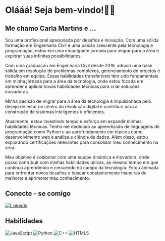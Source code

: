 # Olááá! Seja bem-vindo!👋👋
## Me chamo Carla Martins e ...

Sou uma profissional apaixonada por desafios e inovação. Com uma sólida formação em Engenharia Civil e uma paixão crescente pela tecnologia e programação, estou em uma empolgante jornada para migrar para a área e explorar suas infinitas possibilidades.

Com uma graduação em Engenharia Civil desde 2018, adquiri uma base sólida em resolução de problemas complexos, gerenciamento de projetos e trabalho em equipe. Essas habilidades transferíveis têm sido fundamentais em minha jornada para a área da tecnologia, onde estou focada em aprender e aplicar novas habilidades técnicas para criar soluções inovadoras.

Minha decisão de migrar para a área da tecnologia é impulsionada pelo desejo de estar no centro da revolução digital e contribuir para a construção de sistemas inteligentes e eficientes.

Atualmente, estou investindo tempo e esforço em expandir minhas habilidades técnicas. Tenho me dedicado ao aprendizado de linguagens de programação como Python e ao aprofundamento em tópicos como desenvolvimento web e análise e ciência de dados. Além disso, estou explorando certificações relevantes para consolidar meu conhecimento na área.

Meu objetivo é colaborar com uma equipe dinâmica e inovadora, onde posso contribuir com minhas habilidades únicas, ao mesmo tempo em que continuo aprendendo e crescendo no campo da tecnologia. Estou animada para enfrentar novos desafios e buscar constantemente maneiras de melhorar e aprimorar meu conhecimento.


## Conecte - se comigo

[![LinkedIn](https://img.shields.io/badge/LinkedIn-000?style=for-the-badge&logo=linkedin&logoColor=0E76A8)](www.linkedin.com/in/carla-martinsS)

## Habilidades

![JavaScript](https://img.shields.io/badge/JavaScript-000?style=for-the-badge&logo=javascript)
![Python](https://img.shields.io/badge/Python-000?style=for-the-badge&logo=python)
![C++](https://img.shields.io/badge/C%2B%2B-000?style=for-the-badge&logo=c%2B%2B&logoColor=00599C)
![HTML5](https://img.shields.io/badge/HTML5-000?style=for-the-badge&logo=html5)



